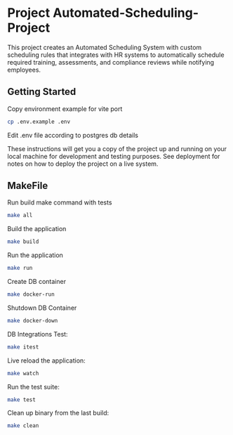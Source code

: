 # Project Automated-Scheduling-Project

This project creates an Automated Scheduling System with custom
scheduling rules that integrates with HR systems to automatically schedule
required training, assessments, and compliance reviews while notifying
employees.

## Getting Started

Copy environment example for vite port
```bash
cp .env.example .env
```
Edit .env file according to postgres db details

These instructions will get you a copy of the project up and running on your local machine for development and testing purposes. See deployment for notes on how to deploy the project on a live system.

## MakeFile

Run build make command with tests
```bash
make all
```

Build the application
```bash
make build
```

Run the application
```bash
make run
```
Create DB container
```bash
make docker-run
```

Shutdown DB Container
```bash
make docker-down
```

DB Integrations Test:
```bash
make itest
```

Live reload the application:
```bash
make watch
```

Run the test suite:
```bash
make test
```

Clean up binary from the last build:
```bash
make clean
```
